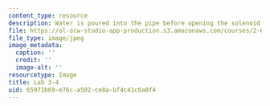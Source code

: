 ```yaml
---
content_type: resource
description: Water is poured into the pipe before opening the solenoid. (Lab 3 image)
file: https://ol-ocw-studio-app-production.s3.amazonaws.com/courses/2-672-project-laboratory-spring-2009/65971b69e76ca502ce8abf4c41c6a8f4_lab34.jpg
file_type: image/jpeg
image_metadata:
  caption: ''
  credit: ''
  image-alt: ''
resourcetype: Image
title: Lab 3-4
uid: 65971b69-e76c-a502-ce8a-bf4c41c6a8f4
---
```

